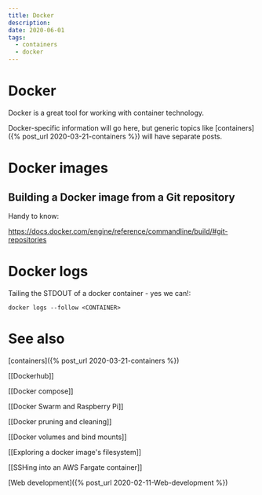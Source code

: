 ```yaml
---
title: Docker
description:
date: 2020-06-01
tags:
  - containers
  - docker
---
```


# Docker
Docker is a great tool for working with container technology.

Docker-specific information will go here, but generic topics like [containers]({% post_url 2020-03-21-containers %}) will have separate posts.

# Docker images

## Building a Docker image from a Git repository

Handy to know:

https://docs.docker.com/engine/reference/commandline/build/#git-repositories

# Docker logs
Tailing the STDOUT of a docker container - yes we can!:

```
docker logs --follow <CONTAINER>
```

# See also
[containers]({% post_url 2020-03-21-containers %})

[[Dockerhub]]

[[Docker compose]]

[[Docker Swarm and Raspberry Pi]]

[[Docker pruning and cleaning]]

[[Docker volumes and bind mounts]]

[[Exploring a docker image's filesystem]]

[[SSHing into an AWS Fargate container]]

[Web development]({% post_url 2020-02-11-Web-development %})